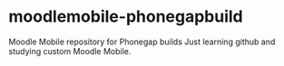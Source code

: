 # moodlemobile-phonegapbuild
Moodle Mobile repository for Phonegap builds
Just learning github and studying custom Moodle Mobile.
